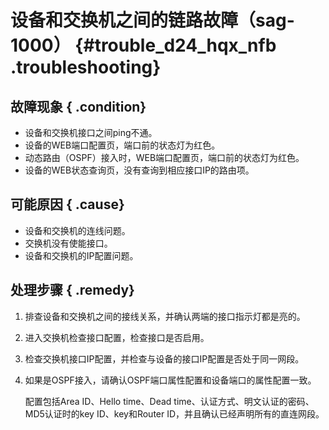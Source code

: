 # 设备和交换机之间的链路故障（sag-1000） {#trouble_d24_hqx_nfb .troubleshooting}

## 故障现象 { .condition}

-   设备和交换机接口之间ping不通。
-   设备的WEB端口配置页，端口前的状态灯为红色。
-   动态路由（OSPF）接入时，WEB端口配置页，端口前的状态灯为红色。
-   设备的WEB状态查询页，没有查询到相应接口IP的路由项。

## 可能原因 { .cause}

-   设备和交换机的连线问题。
-   交换机没有使能接口。
-   设备和交换机的IP配置问题。

## 处理步骤 { .remedy}

1.  排查设备和交换机之间的接线关系，并确认两端的接口指示灯都是亮的。 
2.  进入交换机检查接口配置，检查接口是否启用。 
3.  检查交换机接口IP配置，并检查与设备的接口IP配置是否处于同一网段。 
4.  如果是OSPF接入，请确认OSPF端口属性配置和设备端口的属性配置一致。 

    配置包括Area ID、Hello time、Dead time、认证方式、明文认证的密码、MD5认证时的key ID、key和Router ID，并且确认已经声明所有的直连网段。


